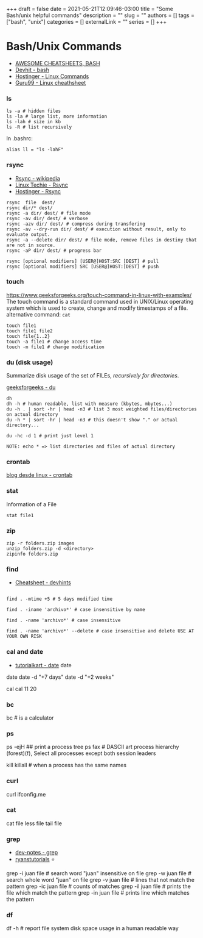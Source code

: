 +++ 
draft = false
date = 2021-05-21T12:09:46-03:00
title = "Some Bash/unix helpful commands"
description = ""
slug = ""
authors = []
tags = ["bash", "unix"]
categories = []
externalLink = ""
series = []
+++


# Bash/Unix Commands
- [AWESOME CHEATSHEETS, BASH](https://github.com/LeCoupa/awesome-cheatsheets/blob/master/languages/bash.sh)
- [Devhit - bash](https://devhints.io/bash)
- [Hostinger - Linux Commands](https://www.hostinger.com/tutorials/linux-commands)
- [Guru99 - Linux cheathsheet](https://www.guru99.com/linux-commands-cheat-sheet.html)

### ls

```
ls -a # hidden files
ls -la # large list, more information
ls -lah # size in kb
ls -R # list recursively
```

In .bashrc: 
```
alias ll = "ls -lahF"
```
### rsync
- [Rsync - wikipedia](https://es.wikipedia.org/wiki/Rsync)
- [Linux Techie - Rsync](https://www.linuxtechi.com/rsync-command-examples-linux/)
- [Hostinger - Rsync](https://www.hostinger.com.ar/tutoriales/rsync-linux)

```
rsync  file  dest/
rsync dir/* dest/
rsync -a dir/ dest/ # file mode
rsync -av dir/ dest/ # verbose
rsync -azv dir/ dest/ # compress during transfering
rsync -av --dry-run dir/ dest/ # execution without result, only to evaluate output.
rsync -a --delete dir/ dest/ # file mode, remove files in destiny that are not in source. 
rsync -aP dir/ dest/ # progress bar

rsync [optional modifiers] [USER@]HOST:SRC [DEST] # pull
rsync [optional modifiers] SRC [USER@]HOST:[DEST] # push
```

### touch
https://www.geeksforgeeks.org/touch-command-in-linux-with-examples/
The touch command is a standard command used in UNIX/Linux operating system which is used to create, change and modify timestamps of a file.
alternative command: `cat`

```
touch file1
touch file1 file2
touch file{1..2}
touch -a file1 # change access time 
touch -m file1 # change modification
```

### du (disk usage)
Summarize disk usage of the set of FILEs, *recursively for directories*. 

[geeksforgeeks - du](https://www.geeksforgeeks.org/du-command-linux-examples/)


```
dh 
dh -h # human readable, list with measure (kbytes, mbytes...)
du -h . | sort -hr | head -n3 # list 3 most weighted files/directories on actual directory
du -h * | sort -hr | head -n3 # this doesn't show "." or actual directory...

du -hc -d 1 # print just level 1

NOTE: echo * => list directories and files of actual directory
```

### crontab

[blog desde linux - crontab](https://blog.desdelinux.net/cron-crontab-explicados/)



### stat
Information of a File
```
stat file1
```

### zip
```
zip -r folders.zip images
unzip folders.zip -d <directory>
zipinfo folders.zip
```


### find
- [Cheatsheet - devhints](https://devhints.io/find)

```

find . -mtime +5 # 5 days modified time

find . -iname 'archivo*' # case insensitive by name

find . -name 'archivo*' # case insensitive

find . -name 'archivo*' --delete # case insensitive and delete USE AT YOUR OWN RISK
```

### cal and date
- [tutorialkart - date](https://www.tutorialkart.com/bash-shell-scripting/bash-date-format-options-examples/)
date 

date 
date -d "+7 days"
date -d "+2 weeks"

cal
cal 11 20

### bc 
bc # is a calculator

### ps

ps -ejH ## print a process tree
ps fax # DASCII art process hierarchy (forest)(f),  Select all processes except both session leaders

kill <pid>
killall <process-name> # when a process has the same names

### curl

curl ifconfig.me

### cat

cat file
less file
tail file

### grep
- [dev-notes - grep](https://dev-notes.eu/2016/10/grep-commands-cheatsheet/)
- [ryanstutorials](https://ryanstutorials.net/linuxtutorial/cheatsheetgrep.php) :star:

grep -i juan file # search word "juan" insensitive on file
grep -w juan file # search whole word "juan" on file
grep -v juan file # lines that not match the pattern
grep -ic juan file # counts of matches
grep -il juan file # prints the file which match the pattern
grep -in juan file # prints line which matches the pattern
 

### df

df -h # report file system disk space usage in a human readable way